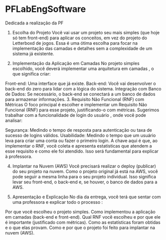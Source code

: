 # PFLabEngSoftware
Dedicada a realização da PF


1. Escolha do Projeto
Você vai usar um projeto seu mais simples (que hoje só tem front-end) para aplicar os conceitos, em vez do projeto do Letterboxd de jogos. Essa é uma ótima escolha para focar na implementação das camadas e detalhes sem a complexidade de um sistema já existente.

2. Implementação da Aplicação em Camadas
No projeto simples escolhido, você deverá implementar uma arquitetura em camadas , o que significa criar:

Front-end: Uma interface que já existe.
Back-end: Você vai desenvolver o back-end do zero para lidar com a lógica do sistema.
Integração com Banco de Dados: Se necessário, o back-end se conectará a um banco de dados para armazenar informações.
3. Requisito Não Funcional (RNF) com Métricas
O foco principal é escolher e implementar um Requisito Não Funcional (RNF) para esse projeto, justificando-o com métricas. Sugerimos trabalhar com a funcionalidade de login do usuário , onde você pode analisar:

Segurança: Medindo o tempo de resposta para autenticação ou taxa de sucesso de logins válidos.
Usabilidade: Medindo o tempo que um usuário leva para criar uma conta ou fazer o primeiro login.
A chave aqui é que, ao implementar o RNF, você coleta e apresenta estatísticas que atendem a esse requisito e como ele foi atendido. Isso será fundamental para explicar à professora.

4. Implantar na Nuvem (AWS)
Você precisará realizar o deploy (publicar) do seu projeto na nuvem. Como o projeto original já está na AWS, você pode seguir a mesma linha para o seu projeto individual. Isso significa levar seu front-end, o back-end e, se houver, o banco de dados para a AWS.

5. Apresentação e Explicação
No dia da entrega, você terá que sentar com uma professora e explicar todo o processo :

Por que você escolheu o projeto simples.
Como implementou a aplicação em camadas (back-end e front-end).
Qual RNF você escolheu e por que ele é importante (justificado com métricas).
Como as estatísticas foram obtidas e o que elas provam.
Como e por que o projeto foi feito para implantar na nuvem (AWS).
